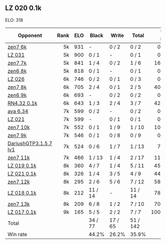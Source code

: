 ## LZ 020 0.1k ##

ELO: 318

Opponent | Rank | ELO | Black | Write | Total | Win rate
---------|-----:|----:|-------|-------|-------|-------:
[zen7 6k](zen7%206k.md) | 5k | 931 | - | 0 / 2 | 0 / 2 | 0.0%
[LZ 031](LZ%20031.md) | 5k | 900 | 0 / 1 | - | 0 / 1 | 0.0%
[zen7 7k](zen7%207k.md) | 5k | 841 | 1 / 4 | 0 / 2 | 1 / 6 | 16.7%
[zen6 8k](zen6%208k.md) | 5k | 818 | 0 / 1 | - | 0 / 1 | 0.0%
[LZ 026](LZ%20026.md) | 6k | 746 | 0 / 2 | 0 / 1 | 0 / 3 | 0.0%
[zen7 8k](zen7%208k.md) | 6k | 705 | 2 / 4 | 0 / 1 | 2 / 5 | 40.0%
[zen6 9k](zen6%209k.md) | 6k | 693 | - | 0 / 2 | 0 / 2 | 0.0%
[RN4.32 0.1k](RN4.32%200.1k.md) | 6k | 643 | 1 / 3 | 2 / 4 | 3 / 7 | 42.9%
[aya 6.34](aya%206.34.md) | 7k | 599 | 0 / 2 | - | 0 / 2 | 0.0%
[LZ 021](LZ%20021.md) | 7k | 599 | - | 0 / 1 | 0 / 1 | 0.0%
[zen7 10k](zen7%2010k.md) | 7k | 552 | 0 / 1 | 1 / 9 | 1 / 10 | 10.0%
[zen7 9k](zen7%209k.md) | 7k | 546 | 0 / 1 | 0 / 8 | 0 / 9 | 0.0%
[DariushGTP3.1.5.7 lv1](DariushGTP3.1.5.7%20lv1.md) | 7k | 524 | 0 / 6 | 1 / 7 | 1 / 13 | 7.7%
[zen7 11k](zen7%2011k.md) | 7k | 466 | 1 / 13 | 1 / 4 | 2 / 17 | 11.8%
[LZ 019 0.1k](LZ%20019%200.1k.md) | 8k | 360 | 4 / 7 | 1 / 4 | 5 / 11 | 45.5%
[LZ 021 0.1k](LZ%20021%200.1k.md) | 8k | 326 | 1 / 4 | 3 / 5 | 4 / 9 | 44.4%
[zen7 12k](zen7%2012k.md) | 8k | 295 | 2 / 6 | 5 / 6 | 7 / 12 | 58.3%
[LZ 018 0.1k](LZ%20018%200.1k.md) | 8k | 212 | 11 / 14 | - | 11 / 14 | 78.6%
[zen7 13k](zen7%2013k.md) | 8k | 209 | 6 / 8 | 1 / 2 | 7 / 10 | 70.0%
[LZ 017 0.1k](LZ%20017%200.1k.md) | 9k | 165 | 5 / 5 | 2 / 2 | 7 / 7 | 100.0%
Total | | | 34 / 77 | 17 / 65 | 51 / 142 | 
Win rate| | | 44.2% | 26.2% | 35.9% | 
